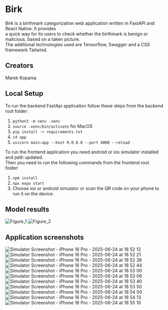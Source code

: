 # Birk
Birk is a birthmark categorization web application written in FastAPI and React Native. It provides \
a quick way for its users to check whether the birthmark is benign or malicious, based on a taken picture.\
The additional technologies used are Tensorflow, Swagger and a CSS framework Tailwind.

## Creators
Marek Kopania

## Local Setup
To run the backend FastApi applicaiton follow these steps from the backend root folder:
1. `python3 -m venv .venv`
2. `source .venv/bin/activate` for MacOS
3. `pip install -r requirements.txt`
4. `cd app`
5. `uvicorn main:app --host 0.0.0.0 --port 8000 --reload`

To run the frontend application you need android or ios simulator installed and path updated.\
Then you need to run the following commands from the frontend root folder:
1. `npm install`
2. `npx expo start`
3. Choose ios or android simulator or scan the QR code on your phone to run it on the device.

## Model results

![Figure_1](https://github.com/user-attachments/assets/51c25539-1514-4eb9-b92a-bffe0e7f7665)
![Figure_2](https://github.com/user-attachments/assets/60788e1d-f2b5-401d-b41b-6ec0350e6787)

## Application screenshots

![Simulator Screenshot - iPhone 16 Pro - 2025-06-24 at 18 52 12](https://github.com/user-attachments/assets/c6c296b3-8465-4c10-a62d-2b0dcc6117aa)
![Simulator Screenshot - iPhone 16 Pro - 2025-06-24 at 18 52 21](https://github.com/user-attachments/assets/3a5c5685-0dce-4f04-a762-a3c6db1eb348)
![Simulator Screenshot - iPhone 16 Pro - 2025-06-24 at 18 52 36](https://github.com/user-attachments/assets/395411a1-caae-4e26-95cb-d0d987cad5ba)
![Simulator Screenshot - iPhone 16 Pro - 2025-06-24 at 18 52 44](https://github.com/user-attachments/assets/30aa9676-da81-4383-8e6f-c9e5c98ca189)
![Simulator Screenshot - iPhone 16 Pro - 2025-06-24 at 18 53 00](https://github.com/user-attachments/assets/009bce8b-19ba-4674-8ccb-9a25b351b22f)
![Simulator Screenshot - iPhone 16 Pro - 2025-06-24 at 18 53 06](https://github.com/user-attachments/assets/0d4534d4-eb92-422c-97f9-7e2ccfc0649a)
![Simulator Screenshot - iPhone 16 Pro - 2025-06-24 at 18 53 40](https://github.com/user-attachments/assets/21df9d43-c8d0-4ba5-8851-7e84ba76e82d)
![Simulator Screenshot - iPhone 16 Pro - 2025-06-24 at 18 53 50](https://github.com/user-attachments/assets/5f674d66-b795-4d43-9596-dbc796728b3e)
![Simulator Screenshot - iPhone 16 Pro - 2025-06-24 at 18 54 00](https://github.com/user-attachments/assets/a38abf86-c0dd-4d43-91e1-f7fb56d1f6e1)
![Simulator Screenshot - iPhone 16 Pro - 2025-06-24 at 18 54 13](https://github.com/user-attachments/assets/bf5d0add-4dab-4067-964a-50c07da6605d)
![Simulator Screenshot - iPhone 16 Pro - 2025-06-24 at 18 55 10](https://github.com/user-attachments/assets/56db0bb2-ff11-493c-815e-b2845398369c)

